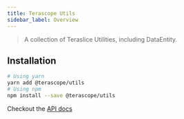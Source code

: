 ```yaml
---
title: Terascope Utils
sidebar_label: Overview
---
```


> A collection of Teraslice Utilities, including DataEntity.

## Installation

```bash
# Using yarn
yarn add @terascope/utils
# Using npm
npm install --save @terascope/utils
```

Checkout the [API docs](./api/overview.md)
